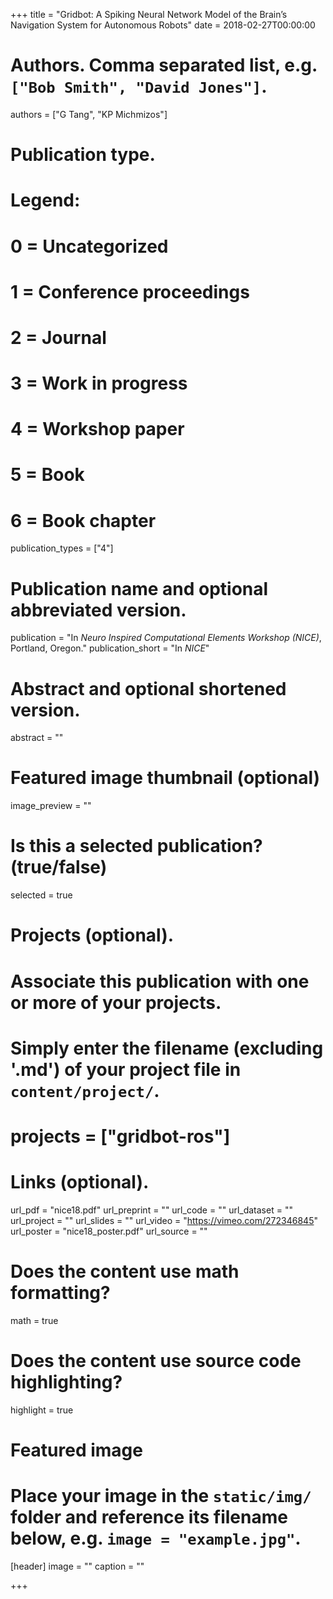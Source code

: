+++
title = "Gridbot: A Spiking Neural Network Model of the Brain’s Navigation System for Autonomous Robots"
date = 2018-02-27T00:00:00

# Authors. Comma separated list, e.g. `["Bob Smith", "David Jones"]`.
authors = ["G Tang", "KP Michmizos"]

# Publication type.
# Legend:
# 0 = Uncategorized
# 1 = Conference proceedings
# 2 = Journal
# 3 = Work in progress
# 4 = Workshop paper
# 5 = Book
# 6 = Book chapter
publication_types = ["4"]

# Publication name and optional abbreviated version.
publication = "In *Neuro Inspired Computational Elements Workshop (NICE)*, Portland, Oregon."
publication_short = "In *NICE*"

# Abstract and optional shortened version.
abstract = ""

# Featured image thumbnail (optional)
image_preview = ""

# Is this a selected publication? (true/false)
selected = true

# Projects (optional).
#   Associate this publication with one or more of your projects.
#   Simply enter the filename (excluding '.md') of your project file in `content/project/`.
# projects = ["gridbot-ros"]

# Links (optional).
url_pdf = "nice18.pdf"
url_preprint = ""
url_code = ""
url_dataset = ""
url_project = ""
url_slides = ""
url_video = "https://vimeo.com/272346845"
url_poster = "nice18_poster.pdf"
url_source = ""

# Does the content use math formatting?
math = true

# Does the content use source code highlighting?
highlight = true

# Featured image
# Place your image in the `static/img/` folder and reference its filename below, e.g. `image = "example.jpg"`.
[header]
image = ""
caption = ""

+++

